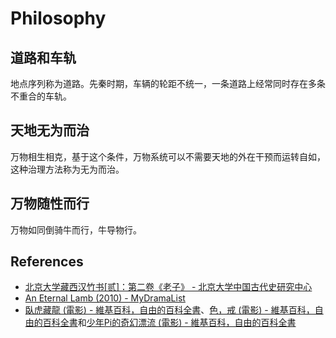 # Philosophy

## 道路和车轨
地点序列称为道路。先秦时期，车辆的轮距不统一，一条道路上经常同时存在多条不重合的车轨。

## 天地无为而治
万物相生相克，基于这个条件，万物系统可以不需要天地的外在干预而运转自如，这种治理方法称为无为而治。

## 万物随性而行
万物如同倒骑牛而行，牛导物行。

## References
- [北京大学藏西汉竹书[贰]：第二卷《老子》 - 北京大学中国古代史研究中心](https://zggds.pku.edu.cn/xzxz/58180.htm)
- [An Eternal Lamb (2010) - MyDramaList](https://mydramalist.com/722607-an-eternal-lamb)
- [臥虎藏龍 (電影) - 維基百科，自由的百科全書](https://zh.wikipedia.org/zh-tw/臥虎藏龍_(電影))、[色，戒 (電影) - 維基百科，自由的百科全書](https://zh.wikipedia.org/zh-tw/色，戒_(電影))和[少年Pi的奇幻漂流 (電影) - 維基百科，自由的百科全書](https://zh.wikipedia.org/zh-tw/少年Pi的奇幻漂流_(電影))
